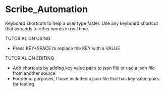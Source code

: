 # Scribe_Automation
Keyboard shortcuts to help a user type faster. Use any keyboard shortcut that expands to other words in real time.

TUTORIAL ON USING
  - Press KEY+SPACE to replace the KEY with a VALUE

TUTORIAL ON EDITING
  - Add shortcuts by adding key value pairs to json file or use a json file from another source
  - For demo purposes, I have included a json file that has key value pairs for testing


